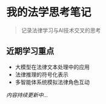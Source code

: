 # 我的法学思考笔记

> 记录法律学习与AI技术交叉的思考

## 近期学习重点
- 大模型在法律文本处理中的应用
- 法律推理的符号化表示
- 多智能体系统模拟法律角色互动

*内容持续更新中...*
